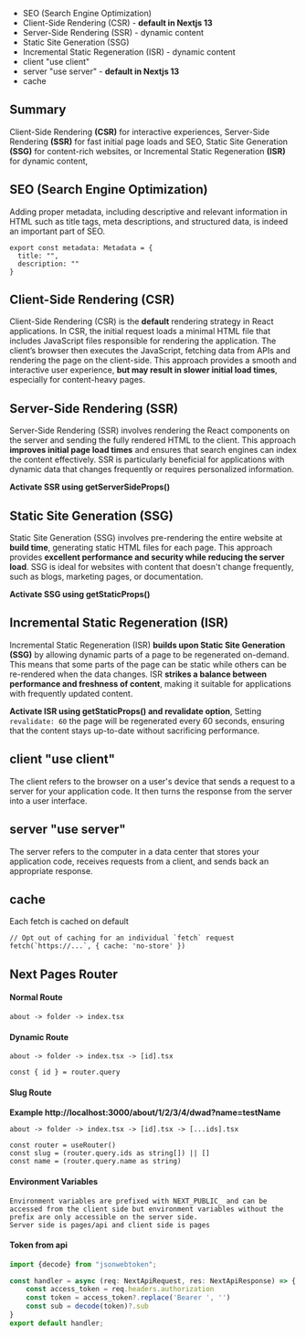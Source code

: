- SEO (Search Engine Optimization)
- Client-Side Rendering (CSR) - **default in Nextjs 13**
- Server-Side Rendering (SSR) - dynamic content
- Static Site Generation (SSG)
- Incremental Static Regeneration (ISR) - dynamic content
- client "use client"
- server "use server" - **default in Nextjs 13**
- cache

## Summary

Client-Side Rendering **(CSR)** for interactive experiences, Server-Side Rendering **(SSR)** for fast initial page loads
and
SEO, Static Site Generation **(SSG)** for content-rich websites, or Incremental Static Regeneration **(ISR)** for
dynamic
content,

## SEO (Search Engine Optimization)

Adding proper metadata, including descriptive and relevant information in HTML such as title tags, meta descriptions,
and structured data, is indeed an important part of SEO.

```
export const metadata: Metadata = {
  title: "",
  description: ""
}
```

## Client-Side Rendering (CSR)

Client-Side Rendering (CSR) is the **default** rendering strategy in React applications. In CSR, the initial request
loads a minimal HTML file that includes JavaScript files responsible for rendering the application. The client’s browser
then executes the JavaScript, fetching data from APIs and rendering the page on the client-side. This approach provides
a smooth and interactive user experience, **but may result in slower initial load times**, especially for content-heavy
pages.

## Server-Side Rendering (SSR)

Server-Side Rendering (SSR) involves rendering the React components on the server and sending the fully rendered HTML to
the client. This approach **improves initial page load times** and ensures that search engines can index the content
effectively. SSR is particularly beneficial for applications with dynamic data that changes frequently or requires
personalized information.

**Activate SSR using getServerSideProps()**

## Static Site Generation (SSG)

Static Site Generation (SSG) involves pre-rendering the entire website at **build time**, generating static HTML files
for
each page. This approach provides **excellent performance and security while reducing the server load**. SSG is ideal
for
websites with content that doesn't change frequently, such as blogs, marketing pages, or documentation.

**Activate SSG using getStaticProps()**

## Incremental Static Regeneration (ISR)

Incremental Static Regeneration (ISR) **builds upon Static Site Generation (SSG)** by allowing dynamic parts of a page
to be regenerated on-demand. This means that some parts of the page can be static while others can be re-rendered when
the data changes. ISR **strikes a balance between performance and freshness of content**, making it suitable for
applications with frequently updated content.

**Activate ISR using getStaticProps() and revalidate option**, Setting ```revalidate: 60``` the page will be regenerated
every 60 seconds, ensuring that the content stays up-to-date without sacrificing performance.

## client "use client"

The client refers to the browser on a user's device that sends a request to a server for your application code. It then
turns the response from the server into a user interface.

## server "use server"

The server refers to the computer in a data center that stores your application code, receives requests from a client,
and sends back an appropriate response.

## cache

Each fetch is cached on default

```
// Opt out of caching for an individual `fetch` request
fetch(`https://...`, { cache: 'no-store' })
```

## Next Pages Router

#### Normal Route

```
about -> folder -> index.tsx
```

#### Dynamic Route

```
about -> folder -> index.tsx -> [id].tsx

const { id } = router.query
```

#### Slug Route

**Example http://localhost:3000/about/1/2/3/4/dwad?name=testName**

```
about -> folder -> index.tsx -> [id].tsx -> [...ids].tsx

const router = useRouter()
const slug = (router.query.ids as string[]) || []
const name = (router.query.name as string)
```

#### Environment Variables

```
Environment variables are prefixed with NEXT_PUBLIC_ and can be accessed from the client side but environment variables without the prefix are only accessible on the server side.
Server side is pages/api and client side is pages
```

#### Token from api

```jsx
import {decode} from "jsonwebtoken";

const handler = async (req: NextApiRequest, res: NextApiResponse) => {
    const access_token = req.headers.authorization
    const token = access_token?.replace('Bearer ', '')
    const sub = decode(token)?.sub
}
export default handler;
```

